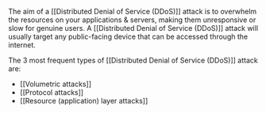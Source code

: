 The aim of a [[Distributed Denial of Service (DDoS)]] attack is to overwhelm the resources on your applications & servers, making them unresponsive or slow for genuine users. A [[Distributed Denial of Service (DDoS)]] attack will usually target any public-facing device that can be accessed through the internet.

The 3 most frequent types of [[Distributed Denial of Service (DDoS)]] attack are:
- [[Volumetric attacks]]
- [[Protocol attacks]]
- [[Resource (application) layer attacks]]
